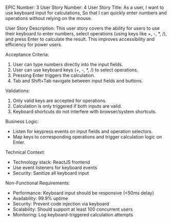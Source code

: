 EPIC Number: 3
User Story Number: 4
User Story Title: As a user, I want to use keyboard input for calculations, So that I can quickly enter numbers and operations without relying on the mouse.

User Story Description: This user story covers the ability for users to use their keyboard to enter numbers, select operations (using keys like +, -, *, /), and press Enter to calculate the result. This improves accessibility and efficiency for power users.

Acceptance Criteria:
1. User can type numbers directly into the input fields.
2. User can use keyboard keys (+, -, *, /) to select operations.
3. Pressing Enter triggers the calculation.
4. Tab and Shift+Tab navigate between input fields and buttons.

Validations:
1. Only valid keys are accepted for operations.
2. Calculation is only triggered if both inputs are valid.
3. Keyboard shortcuts do not interfere with browser/system shortcuts.

Business Logic: 
- Listen for keypress events on input fields and operation selectors.
- Map keys to corresponding operations and trigger calculation logic on Enter.

Technical Context: 
- Technology stack: ReactJS frontend
- Use event listeners for keyboard events
- Security: Sanitize all keyboard input

Non-Functional Requirements:
- Performance: Keyboard input should be responsive (<50ms delay)
- Availability: 99.9% uptime
- Security: Prevent code injection via keyboard
- Scalability: Should support at least 100 concurrent users
- Monitoring: Log keyboard-triggered calculation attempts
